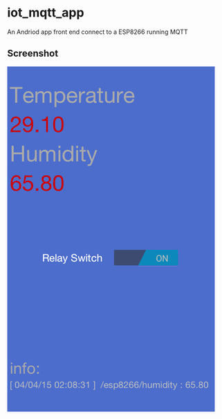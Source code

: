 # iot_mqtt_app
An Andriod app front end connect to a ESP8266 running MQTT

## Screenshot
![Screenshot](https://github.com/jhleong/iot_mqtt_app/blob/master/iot_screenshot.png)
